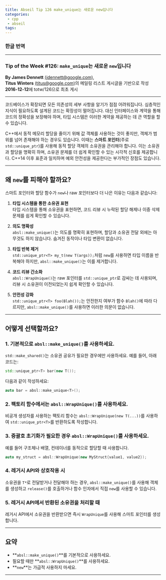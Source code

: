 ```yaml
---
title: Abseil Tip 126 make_unique는 새로운 new입니다
categories:
 - cpp
 - abseil
tags:
---
```

### 한글 번역
---

### **Tip of the Week #126: `make_unique`는 새로운 `new`입니다**

**By James Dennett** [(jdennett@google.com)](mailto:jdennett@google.com),  
**Titus Winters** [(titus@google.com)](mailto:titus@google.com)의 메일링 리스트 게시글을 기반으로 작성  
**2016-12-12**에 totw/126으로 최초 게시  

---

코드베이스가 확장되면 모든 의존성의 세부 사항을 알기가 점점 어려워집니다. 심층적인 지식이 필요하도록 설계된 코드는 확장성이 떨어집니다. 대신 인터페이스와 계약을 통해 코드의 정확성을 보장해야 하며, 타입 시스템은 이러한 계약을 제공하는 데 큰 역할을 할 수 있습니다. 

C++에서 동적 메모리 할당을 줄이기 위해 값 객체를 사용하는 것이 좋지만, 객체가 범위를 넘어 존재해야 하는 경우도 있습니다. 이때는 **스마트 포인터**(주로 `std::unique_ptr`)를 사용해 동적 할당 객체의 소유권을 관리해야 합니다. 이는 소유권과 할당을 명확히 하며, 소유권 문제를 더 쉽게 확인할 수 있는 시각적 신호를 제공합니다. C++14 이후 표준과 일치하며 예외 안전성을 제공한다는 부가적인 장점도 있습니다.

---

## **왜 `new`를 피해야 할까요?**

스마트 포인터와 할당 함수가 `new`나 raw 포인터보다 더 나은 이유는 다음과 같습니다:

1. **타입 시스템을 통한 소유권 표현**  
   타입 시스템을 통해 소유권을 표현하면, 코드 리뷰 시 누락된 할당 해제나 이중 삭제 문제를 쉽게 확인할 수 있습니다.

2. **의도 명확성**  
   `absl::make_unique()`는 의도를 명확히 표현하며, 할당과 소유권 전달 외에는 아무것도 하지 않습니다. 숨겨진 동작이나 타입 변환이 없습니다.

3. **타입 반복 제거**  
   `std::unique_ptr<T> my_t(new T(args));`처럼 `new`를 사용하면 타입 이름을 반복해야 하지만, `absl::make_unique()`는 이를 제거합니다.

4. **코드 리뷰 간소화**  
   `absl::WrapUnique()`는 raw 포인터를 `std::unique_ptr`로 감싸는 데 사용되며, 리뷰 시 소유권이 이전되었는지 쉽게 확인할 수 있습니다.

5. **안전성 강화**  
   `std::unique_ptr<T> foo(Blah());`는 안전한지 여부가 함수 `Blah()`에 따라 다르지만, `absl::make_unique()`를 사용하면 이러한 의문이 없습니다.

---

## **어떻게 선택할까요?**

### **1. 기본적으로 `absl::make_unique()`를 사용하세요.**
`std::make_shared()`는 소유권 공유가 필요한 경우에만 사용하세요. 예를 들어, 아래 코드는:

```c++
std::unique_ptr<T> bar(new T());
```

다음과 같이 작성하세요:

```c++
auto bar = absl::make_unique<T>();
```

### **2. 팩토리 함수에서는 `absl::WrapUnique()`를 사용하세요.**
비공개 생성자를 사용하는 팩토리 함수는 `absl::WrapUnique(new T(...))`를 사용하여 `std::unique_ptr<T>`를 반환하도록 작성합니다.

### **3. 중괄호 초기화가 필요한 경우 `absl::WrapUnique()`를 사용하세요.**
예를 들어 구조체나 배열, 컨테이너를 동적으로 할당할 때 사용합니다.

```c++
auto my_struct = absl::WrapUnique(new MyStruct{value1, value2});
```

### **4. 레거시 API와 상호작용 시**
소유권을 `T*`로 전달받거나 전달해야 하는 경우, `absl::make_unique()`를 사용해 객체를 생성하고 `release()`를 호출하거나 함수 인자에서 직접 `new`를 사용할 수 있습니다.

### **5. 레거시 API에서 반환된 소유권을 처리할 때**
레거시 API에서 소유권을 반환받으면 즉시 `WrapUnique`를 사용해 스마트 포인터를 생성합니다.

---

## **요약**

- **`absl::make_unique()`**를 기본적으로 사용하세요.  
- 필요할 때만 **`absl::WrapUnique()`**를 사용하세요.  
- **`new`**는 가급적 사용하지 마세요.

---